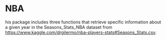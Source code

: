 # NBA
his package includes three functions that retrieve specific information about a given year in the Seasons_Stats_NBA dataset from https://www.kaggle.com/drgilermo/nba-players-stats#Seasons_Stats.csv.
